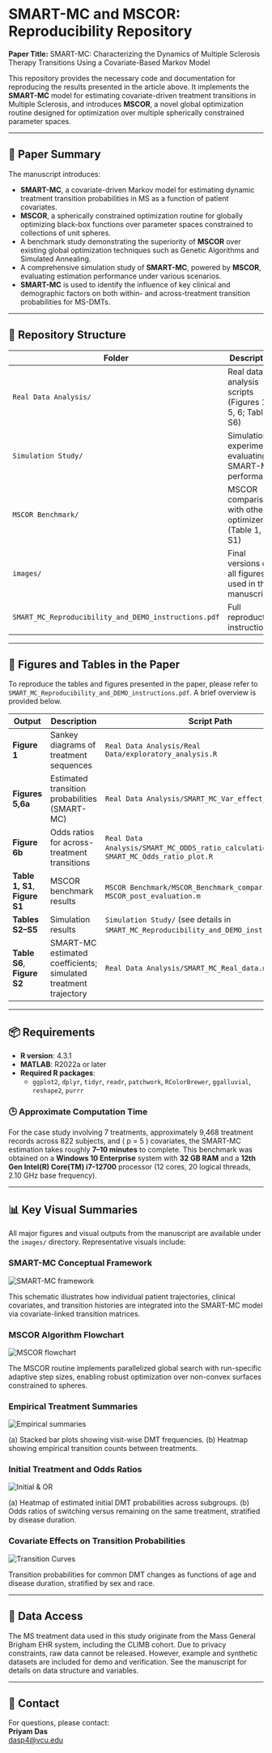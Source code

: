 # SMART-MC and MSCOR: Reproducibility Repository

**Paper Title:**  SMART-MC: Characterizing the Dynamics of Multiple Sclerosis Therapy Transitions Using a Covariate-Based Markov Model 

This repository provides the necessary code and documentation for reproducing the results presented in the article above. It implements the **SMART-MC** model for estimating covariate-driven treatment transitions in Multiple Sclerosis, and introduces **MSCOR**, a novel global optimization routine designed for optimization over multiple spherically constrained parameter spaces.

---

## 📄 Paper Summary

The manuscript introduces:

- **SMART-MC**, a covariate-driven Markov model for estimating dynamic treatment transition probabilities in MS as a function of patient covariates.
- **MSCOR**, a spherically constrained optimization routine for globally optimizing black-box functions over parameter spaces constrained to collections of unit spheres.
- A benchmark study demonstrating the superiority of **MSCOR** over existing global optimization techniques such as Genetic Algorithms and Simulated Annealing.
- A comprehensive simulation study of **SMART-MC**, powered by **MSCOR**, evaluating estimation performance under various scenarios.
- **SMART-MC** is used to identify the influence of key clinical and demographic factors on both within- and across-treatment transition probabilities for MS-DMTs.

---

## 📁 Repository Structure

| Folder | Description |
|--------|-------------|
| `Real Data Analysis/` | Real data analysis scripts (Figures 1, 5, 6; Table S6) |
| `Simulation Study/` | Simulation experiments evaluating SMART-MC performance |
| `MSCOR Benchmark/` | MSCOR comparison with other optimizers (Table 1, Fig S1) |
| `images/` | Final versions of all figures used in the manuscript |
| `SMART_MC_Reproducibility_and_DEMO_instructions.pdf` | Full reproduction instructions |

---

## 🧮 Figures and Tables in the Paper

To reproduce the tables and figures presented in the paper, please refer to `SMART_MC_Reproducibility_and_DEMO_instructions.pdf`. A brief overview is provided below.


| Output        | Description                                | Script Path                            |
|---------------|--------------------------------------------|----------------------------------------|
| **Figure 1**  | Sankey diagrams of treatment sequences     | `Real Data Analysis/Real Data/exploratory_analysis.R` |
| **Figures 5,6a** | Estimated transition probabilities (SMART-MC) | `Real Data Analysis/SMART_MC_Var_effect_plot.R` |
| **Figure 6b** | Odds ratios for across-treatment transitions | `Real Data Analysis/SMART_MC_ODDS_ratio_calculation.m` → `SMART_MC_Odds_ratio_plot.R` |
| **Table 1, S1**, **Figure S1**   | MSCOR benchmark results                    | `MSCOR Benchmark/MSCOR_Benchmark_comparison.m` → `MSCOR_post_evaluation.m` |
| **Tables S2–S5** | Simulation results                       | `Simulation Study/` (see details in `SMART_MC_Reproducibility_and_DEMO_instructions.pdf`)        |
| **Table S6**, **Figure S2** | SMART-MC estimated coefficients; simulated treatment trajectory | `Real Data Analysis/SMART_MC_Real_data.m` |

---

## 📦 Requirements

- **R version**: 4.3.1  
- **MATLAB**: R2022a or later  
- **Required R packages**:
  - `ggplot2`, `dplyr`, `tidyr`, `readr`, `patchwork`, `RColorBrewer`, `ggalluvial`, `reshape2`, `purrr`
 
### 🕒 Approximate Computation Time

For the case study involving 7 treatments, approximately 9,468 treatment records across 822 subjects, and \( p = 5 \) covariates, the SMART-MC estimation takes roughly **7–10 minutes** to complete. This benchmark was obtained on a **Windows 10 Enterprise** system with **32 GB RAM** and a **12th Gen Intel(R) Core(TM) i7-12700** processor (12 cores, 20 logical threads, 2.10 GHz base frequency).

---

## 📊 Key Visual Summaries

All major figures and visual outputs from the manuscript are available under the `images/` directory. Representative visuals include:

### SMART-MC Conceptual Framework
![SMART-MC framework](images/SMARTMC_Concept_v3.jpg)

This schematic illustrates how individual patient trajectories, clinical covariates, and transition histories are integrated into the SMART-MC model via covariate-linked transition matrices.

### MSCOR Algorithm Flowchart
![MSCOR flowchart](images/MSCOR_concept_v4.jpg)

The MSCOR routine implements parallelized global search with run-specific adaptive step sizes, enabling robust optimization over non-convex surfaces constrained to spheres.

### Empirical Treatment Summaries
![Empirical summaries](images/Treatment_alluvial_heatmap_combined.jpg)

(a) Stacked bar plots showing visit-wise DMT frequencies. (b) Heatmap showing empirical transition counts between treatments.

### Initial Treatment and Odds Ratios
![Initial & OR](images/SMART_MC_initial_and_OR.jpg)

(a) Heatmap of estimated initial DMT probabilities across subgroups. (b) Odds ratios of switching versus remaining on the same treatment, stratified by disease duration.

### Covariate Effects on Transition Probabilities
![Transition Curves](images/SMART_MC_Transitions.jpg)

Transition probabilities for common DMT changes as functions of age and disease duration, stratified by sex and race.

---

## 🔐 Data Access

The MS treatment data used in this study originate from the Mass General Brigham EHR system, including the CLIMB cohort. Due to privacy constraints, raw data cannot be released. However, example and synthetic datasets are included for demo and verification. See the manuscript for details on data structure and variables.

---

## 💬 Contact

For questions, please contact:  
**Priyam Das**  
[dasp4@vcu.edu](mailto:dasp4@vcu.edu)

